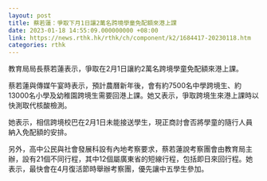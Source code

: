 ```yaml
---
layout: post
title: 蔡若蓮：爭取下月1日讓2萬名跨境學童免配額來港上課
date: 2023-01-18 14:55:09.000000000 +08:00
link: https://news.rthk.hk/rthk/ch/component/k2/1684417-20230118.htm
categories: rthk
---
```


教育局局長蔡若蓮表示，爭取在2月1日讓約2萬名跨境學童免配額來港上課。

蔡若蓮與傳媒午宴時表示，預計農曆新年後，會有約7500名中學跨境生、約13000名小學及幼稚園跨境生需要回港上課。她又表示，爭取跨境生來港上課時以快測取代核酸檢測。

她表示，相信跨境校巴在2月1日未能接送學生，現正商討會否將學童的隨行人員納入免配額的安排。

另外，高中公民與社會發展科設有內地考察要求，蔡若蓮說考察團會由教育局主辦，設有21個不同行程，其中12個屬廣東省的短線行程，包括即日來回行程。她表示，最快會在4月復活節時舉辦考察團，優先讓中五學生參加。
